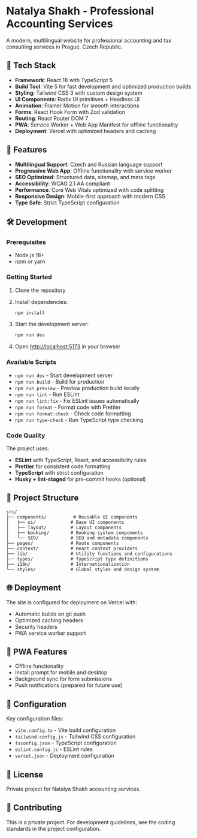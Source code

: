 # Natalya Shakh - Professional Accounting Services

A modern, multilingual website for professional accounting and tax consulting services in Prague, Czech Republic.

## 🚀 Tech Stack

- **Framework**: React 18 with TypeScript 5
- **Build Tool**: Vite 5 for fast development and optimized production builds
- **Styling**: Tailwind CSS 3 with custom design system
- **UI Components**: Radix UI primitives + Headless UI
- **Animation**: Framer Motion for smooth interactions
- **Forms**: React Hook Form with Zod validation
- **Routing**: React Router DOM 7
- **PWA**: Service Worker + Web App Manifest for offline functionality
- **Deployment**: Vercel with optimized headers and caching

## 🌟 Features

- **Multilingual Support**: Czech and Russian language support
- **Progressive Web App**: Offline functionality with service worker
- **SEO Optimized**: Structured data, sitemap, and meta tags
- **Accessibility**: WCAG 2.1 AA compliant
- **Performance**: Core Web Vitals optimized with code splitting
- **Responsive Design**: Mobile-first approach with modern CSS
- **Type Safe**: Strict TypeScript configuration

## 🛠️ Development

### Prerequisites

- Node.js 18+ 
- npm or yarn

### Getting Started

1. Clone the repository
2. Install dependencies:
   ```bash
   npm install
   ```

3. Start the development server:
   ```bash
   npm run dev
   ```

4. Open [http://localhost:5173](http://localhost:5173) in your browser

### Available Scripts

- `npm run dev` - Start development server
- `npm run build` - Build for production
- `npm run preview` - Preview production build locally
- `npm run lint` - Run ESLint
- `npm run lint:fix` - Fix ESLint issues automatically
- `npm run format` - Format code with Prettier
- `npm run format:check` - Check code formatting
- `npm run type-check` - Run TypeScript type checking

### Code Quality

The project uses:
- **ESLint** with TypeScript, React, and accessibility rules
- **Prettier** for consistent code formatting
- **TypeScript** with strict configuration
- **Husky + lint-staged** for pre-commit hooks (optional)

## 📁 Project Structure

```
src/
├── components/          # Reusable UI components
│   ├── ui/             # Base UI components
│   ├── layout/         # Layout components
│   ├── booking/        # Booking system components
│   └── SEO/            # SEO and metadata components
├── pages/              # Route components
├── context/            # React context providers
├── lib/                # Utility functions and configurations
├── types/              # TypeScript type definitions
├── i18n/               # Internationalization
└── styles/             # Global styles and design system
```

## 🌐 Deployment

The site is configured for deployment on Vercel with:
- Automatic builds on git push
- Optimized caching headers
- Security headers
- PWA service worker support

## 📱 PWA Features

- Offline functionality
- Install prompt for mobile and desktop
- Background sync for form submissions
- Push notifications (prepared for future use)

## 🔧 Configuration

Key configuration files:
- `vite.config.ts` - Vite build configuration
- `tailwind.config.js` - Tailwind CSS configuration
- `tsconfig.json` - TypeScript configuration
- `eslint.config.js` - ESLint rules
- `vercel.json` - Deployment configuration

## 📄 License

Private project for Natalya Shakh accounting services.

## 🤝 Contributing

This is a private project. For development guidelines, see the coding standards in the project configuration.
